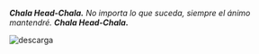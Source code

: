 ***Chala Head-Chala.*** *No importa lo que suceda, siempre el ánimo mantendré.* ***Chala Head-Chala.***

![descarga](https://user-images.githubusercontent.com/35547583/130134240-71e50906-8466-4ef0-9db1-1cbdc5683332.jpg)

<!--
**Lugent/Lugent** is a ✨ _special_ ✨ repository because its `README.md` (this file) appears on your GitHub profile.

Here are some ideas to get you started:

- 🔭 I’m currently working on ...
- 🌱 I’m currently learning ...
- 👯 I’m looking to collaborate on ...
- 🤔 I’m looking for help with ...
- 💬 Ask me about ...
- 📫 How to reach me: ...
- 😄 Pronouns: ...
- ⚡ Fun fact: ...
-->
